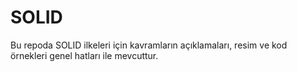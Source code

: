 # SOLID
Bu repoda SOLID ilkeleri için kavramların açıklamaları, resim ve kod örnekleri genel hatları ile mevcuttur.
